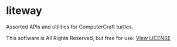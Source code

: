 liteway
=======

Assorted APIs and utilities for ComputerCraft turtles.

This software is All Rights Reserved, but free for use: [View LICENSE](https://raw.githubusercontent.com/superjag/liteway/master/LICENSE)
